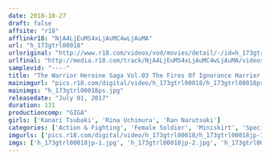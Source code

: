 ```yaml
---
date: 2018-10-27
draft: false
affsite: "r18"
afflinkr18: "NjA4LjEuMS4xLjAuMC4wLjAuMA"
url: "h_173gtrl00018"
urloriginal: "http://www.r18.com/videos/vod/movies/detail/-/id=h_173gtrl00018"
urlfinal: "http://media.r18.com/track/NjA4LjEuMS4xLjAuMC4wLjAuMA/videos/vod/movies/detail/-/id=h_173gtrl00018"
samplevid: "----"
title: "The Warrior Heroine Saga Vol.03 The Fires Of Ignorance Harrier Blue"
mainimgurl: "pics.r18.com/digital/video/h_173gtrl00018/h_173gtrl00018ps.jpg"
mainimgs: "h_173gtrl00018ps.jpg"
releasedate: "July 01, 2017"
duration: 131
productioncomp: "GIGA"
girls: ['Kanari Tsubaki', 'Rina Uchimura', 'Ran Narutsuki']
categories: ['Action & Fighting', 'Female Soldier', 'Miniskirt', 'Special Effects']
imgurls: ['pics.r18.com/digital/video/h_173gtrl00018/h_173gtrl00018jp-1.jpg', 'pics.r18.com/digital/video/h_173gtrl00018/h_173gtrl00018jp-2.jpg', 'pics.r18.com/digital/video/h_173gtrl00018/h_173gtrl00018jp-3.jpg', 'pics.r18.com/digital/video/h_173gtrl00018/h_173gtrl00018jp-4.jpg', 'pics.r18.com/digital/video/h_173gtrl00018/h_173gtrl00018jp-5.jpg', 'pics.r18.com/digital/video/h_173gtrl00018/h_173gtrl00018jp-6.jpg', 'pics.r18.com/digital/video/h_173gtrl00018/h_173gtrl00018jp-7.jpg', 'pics.r18.com/digital/video/h_173gtrl00018/h_173gtrl00018jp-8.jpg', 'pics.r18.com/digital/video/h_173gtrl00018/h_173gtrl00018jp-9.jpg', 'pics.r18.com/digital/video/h_173gtrl00018/h_173gtrl00018jp-10.jpg', 'pics.r18.com/digital/video/h_173gtrl00018/h_173gtrl00018jp-11.jpg', 'pics.r18.com/digital/video/h_173gtrl00018/h_173gtrl00018jp-12.jpg', 'pics.r18.com/digital/video/h_173gtrl00018/h_173gtrl00018jp-13.jpg', 'pics.r18.com/digital/video/h_173gtrl00018/h_173gtrl00018jp-14.jpg', 'pics.r18.com/digital/video/h_173gtrl00018/h_173gtrl00018jp-15.jpg', 'pics.r18.com/digital/video/h_173gtrl00018/h_173gtrl00018jp-16.jpg', 'pics.r18.com/digital/video/h_173gtrl00018/h_173gtrl00018jp-17.jpg', 'pics.r18.com/digital/video/h_173gtrl00018/h_173gtrl00018jp-18.jpg', 'pics.r18.com/digital/video/h_173gtrl00018/h_173gtrl00018jp-19.jpg', 'pics.r18.com/digital/video/h_173gtrl00018/h_173gtrl00018jp-20.jpg']
imgs: ['h_173gtrl00018jp-1.jpg', 'h_173gtrl00018jp-2.jpg', 'h_173gtrl00018jp-3.jpg', 'h_173gtrl00018jp-4.jpg', 'h_173gtrl00018jp-5.jpg', 'h_173gtrl00018jp-6.jpg', 'h_173gtrl00018jp-7.jpg', 'h_173gtrl00018jp-8.jpg', 'h_173gtrl00018jp-9.jpg', 'h_173gtrl00018jp-10.jpg', 'h_173gtrl00018jp-11.jpg', 'h_173gtrl00018jp-12.jpg', 'h_173gtrl00018jp-13.jpg', 'h_173gtrl00018jp-14.jpg', 'h_173gtrl00018jp-15.jpg', 'h_173gtrl00018jp-16.jpg', 'h_173gtrl00018jp-17.jpg', 'h_173gtrl00018jp-18.jpg', 'h_173gtrl00018jp-19.jpg', 'h_173gtrl00018jp-20.jpg']
---
```

